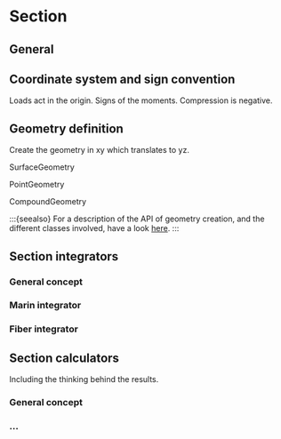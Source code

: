 # Section

## General

## Coordinate system and sign convention

Loads act in the origin. Signs of the moments. Compression is negative.

## Geometry definition

Create the geometry in xy which translates to yz.

SurfaceGeometry

PointGeometry

CompoundGeometry

:::{seealso}
For a description of the API of geometry creation, and the different classes involved, have a look [here](#api-geometry-creation).
:::

## Section integrators

### General concept

### Marin integrator

### Fiber integrator

## Section calculators
Including the thinking behind the results.

### General concept

### ...